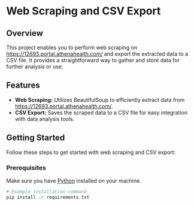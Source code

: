 # Web Scraping and CSV Export

## Overview

This project enables you to perform web scraping on  https://12693.portal.athenahealth.com/ and export the extracted data to a CSV file. It provides a straightforward way to gather and store data for further analysis or use.

## Features

- **Web Scraping:** Utilizes BeautifulSoup to efficiently extract data from  https://12693.portal.athenahealth.com/.
- **CSV Export:** Saves the scraped data to a CSV file for easy integration with data analysis tools.

## Getting Started

Follow these steps to get started with web scraping and CSV export:

### Prerequisites

Make sure you have [Python](https://www.python.org/) installed on your machine.

```bash
# Example installation command
pip install -r requirements.txt
